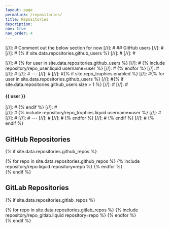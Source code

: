 ```yaml
---
layout: page
permalink: /repositories/
title: Repositories
description: 
nav: true
nav_order: 4
---
```


[//]: # Comment out the below section for now
[//]: # ## GitHub users
[//]: # 
[//]: # {% if site.data.repositories.github_users %}
[//]: # 
[//]: # <div class="repositories d-flex flex-wrap flex-md-row flex-column justify-content-between align-items-center">
[//]: #   {% for user in site.data.repositories.github_users %}
[//]: #     {% include repository/repo_user.liquid username=user %}
[//]: #   {% endfor %}
[//]: # </div>
[//]: #
[//]: # ---
[//]: #
[//]: #{% if site.repo_trophies.enabled %}
[//]: #{% for user in site.data.repositories.github_users %}
[//]: #{% if site.data.repositories.github_users.size > 1 %}
[//]: #
[//]: #  <h4>{{ user }}</h4>
[//]: #  {% endif %}
[//]: #  <div class="repositories d-flex flex-wrap flex-md-row flex-column justify-content-between align-items-center">
[//]: #  {% include repository/repo_trophies.liquid username=user %}
[//]: #  </div>
[//]: #
[//]: # ---
[//]: # 
[//]: # {% endfor %}
[//]: # {% endif %}
[//]: # {% endif %}

## GitHub Repositories

{% if site.data.repositories.github_repos %}

<div class="repositories d-flex flex-wrap flex-md-row flex-column justify-content-between align-items-center">
  {% for repo in site.data.repositories.github_repos %}
    {% include repository/repo.liquid repository=repo %}
  {% endfor %}
</div>
{% endif %}


## GitLab Repositories

{% if site.data.repositories.gitlab_repos %}

<div class="repositories d-flex flex-wrap flex-md-row flex-column justify-content-between align-items-center">
  {% for repo in site.data.repositories.gitlab_repos %}
    {% include repository/repo_gitlab.liquid repository=repo %}
  {% endfor %}
</div>
{% endif %}
